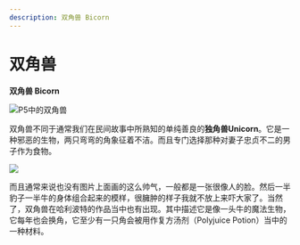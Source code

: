 ```yaml
---
description: 双角兽 Bicorn
---
```


# 双角兽

**双角兽 Bicorn**

![P5&#x4E2D;&#x7684;&#x53CC;&#x89D2;&#x517D;](https://pic4.zhimg.com/80/v2-fb6f01364d56f4567a181d181f0e78f7_720w.jpg)

双角兽不同于通常我们在民间故事中所熟知的单纯善良的**独角兽Unicorn**。它是一种邪恶的生物，两只弯弯的角象征着不洁。而且专门选择那种对妻子忠贞不二的男子作为食物。

![](https://pic2.zhimg.com/80/v2-33c86943d16cbd18b92d843b09feeea5_720w.jpg)

而且通常来说也没有图片上面画的这么帅气，一般都是一张很像人的脸。然后一半豹子一半牛的身体组合起来的模样，很臃肿的样子我就不放上来吓大家了。当然了，双角兽在哈利波特的作品当中也有出现。其中描述它是像一头牛的魔法生物，它每年也会换角，它至少有一只角会被用作复方汤剂（Polyjuice Potion）当中的一种材料。

